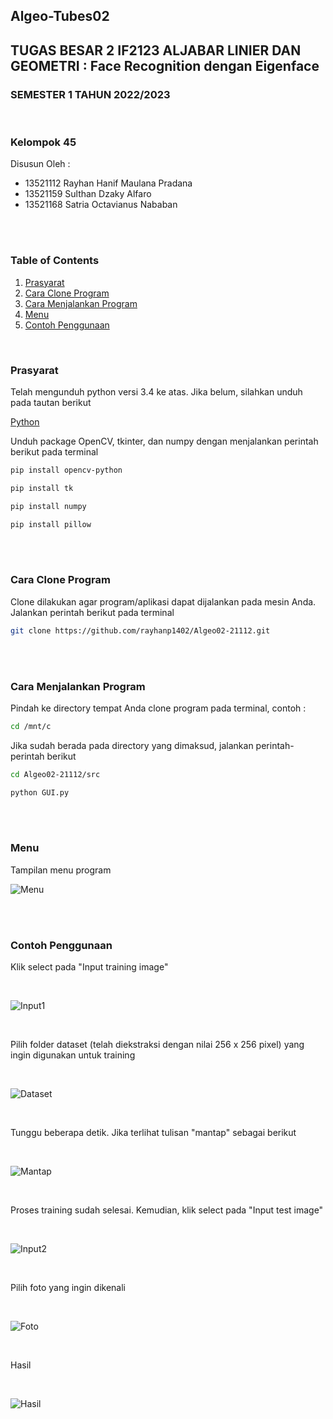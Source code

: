 ## Algeo-Tubes02
## TUGAS BESAR 2 IF2123 ALJABAR LINIER DAN GEOMETRI : Face Recognition dengan Eigenface
### SEMESTER 1 TAHUN 2022/2023
<br>

### Kelompok 45
 Disusun Oleh : 
 - 13521112 Rayhan Hanif Maulana Pradana
 - 13521159 Sulthan Dzaky Alfaro
 - 13521168 Satria Octavianus Nababan
<br>
<br>


### Table of Contents
  1. [Prasyarat](#prasyarat)
  2. [Cara Clone Program](#cara-clone-program)
  3. [Cara Menjalankan Program](#cara-menjalankan-program)
  4. [Menu](#menu)
  5. [Contoh Penggunaan](#contoh-penggunaan)

<br>

### Prasyarat
Telah mengunduh python versi 3.4 ke atas. Jika belum, silahkan unduh pada tautan berikut

<a href="https://www.python.org/downloads/" target="_blank">Python</a>

Unduh package OpenCV, tkinter, dan numpy dengan menjalankan perintah berikut pada terminal

```sh
pip install opencv-python

pip install tk

pip install numpy

pip install pillow
```

<br>

<br>

### Cara Clone Program
Clone dilakukan agar program/aplikasi dapat dijalankan pada mesin Anda.
Jalankan perintah berikut pada terminal

```sh
git clone https://github.com/rayhanp1402/Algeo02-21112.git
```
<br>

<br>

### Cara Menjalankan Program
Pindah ke directory tempat Anda clone program pada terminal, contoh :

```sh
cd /mnt/c
```

Jika sudah berada pada directory yang dimaksud, jalankan perintah-perintah berikut

```sh
cd Algeo02-21112/src

python GUI.py
```

<br>

<br>

### Menu
Tampilan menu program
<br>

![Menu](https://cdn.discordapp.com/attachments/865154167169351730/1044550752875593738/face_recognition_menu.jpg)

<br>

<br>

### Contoh Penggunaan
Klik select pada "Input training image"

<br>

![Input1](https://cdn.discordapp.com/attachments/865154167169351730/1044551291168379021/face_recognition_dataset.jpg)

<br>

Pilih folder dataset (telah diekstraksi dengan nilai 256 x 256 pixel) yang ingin digunakan untuk training

<br>

![Dataset](https://cdn.discordapp.com/attachments/865154167169351730/1044552046386356244/face_recognition_datasetfolder.jpg)

<br>

Tunggu beberapa detik. Jika terlihat tulisan "mantap" sebagai berikut

<br>

![Mantap](https://cdn.discordapp.com/attachments/865154167169351730/1044551650913832991/face_recognition_mantap.jpg)

<br>

Proses training sudah selesai. Kemudian, klik select pada "Input test image"

<br>

![Input2](https://cdn.discordapp.com/attachments/865154167169351730/1044551759131050064/face_recognition_test.jpg)

<br>

Pilih foto yang ingin dikenali

<br>

![Foto](https://cdn.discordapp.com/attachments/865154167169351730/1044552160043601950/face_recognition_testimage.jpg)

<br>

Hasil

<br>

![Hasil](https://cdn.discordapp.com/attachments/865154167169351730/1044551883274059816/face_recognition_hasil.jpg)